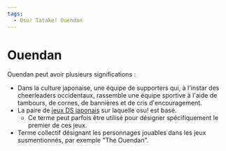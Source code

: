 ```yaml
---
tags:
  - Osu! Tatake! Ouendan
---
```


# Ouendan

Ouendan peut avoir plusieurs significations :

- Dans la culture japonaise, une équipe de supporters qui, à l'instar des cheerleaders occidentaux, rassemble une équipe sportive à l'aide de tambours, de cornes, de bannières et de cris d'encouragement.
- La paire de [jeux DS japonais](/wiki/iNiS_games) sur laquelle osu! est basé.
  - Ce terme peut parfois être utilisé pour désigner spécifiquement le premier de ces jeux.
- Terme collectif désignant les personnages jouables dans les jeux susmentionnés, par exemple "The Ouendan".
